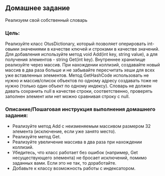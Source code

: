 ## Домашнее задание
Реализуем свой собственный словарь

### Цель:
Реализуйте класс OtusDictionary, который позволяет оперировать int-овыми значениями в качестве ключей и строками в качестве значений. Для добавления используйте метод void Add(int key, string value), а для получения элементов - string Get(int key). Внутреннее хранилище реализуйте через массив. При нахождении коллизий, создавайте новый массив в два раза больше и не забывайте пересчитать хеши для всех уже вставленных элементов. Метод GetHashCode использовать не нужно и массив/список объектов по одному адресу создавать тоже не нужно (только один объект по одному индексу). Словарь не должен давать сохранить null в качестве строки, соответственно, проверять заполнен элемент или нет можно сравнивая строку с null.

### Описание/Пошаговая инструкция выполнения домашнего задания:
- Реализуйте метод Add с неизменяемым массивом размером 32 элемента (исключение, если уже занято место).
- Реализуйте метод Get.
- Реализуйте увеличение массива в два раза при нахождении коллизий.
- Убедитесь, что класс работает без ошибок (например, Get несуществующего элемента) не бросает исключений, помимо заданных вами. Если это не так, то доработайте.
- Добавьте к классу возможность работы с индексатором.
